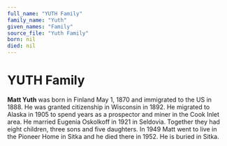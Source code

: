 ```yaml
---
full_name: "YUTH Family"
family_name: "Yuth"
given_names: "Family"
source_file: "Yuth Family"
born: nil
died: nil
---
```

# YUTH Family

**Matt Yuth** was born in Finland May 1, 1870 and immigrated to the US
in 1888. He was granted citizenship in Wisconsin in 1892. He migrated to
Alaska in 1905 to spend years as a prospector and miner in the Cook
Inlet area. He married Eugenia Oskolkoff in 1921 in Seldovia. Together
they had eight children, three sons and five daughters. In 1949 Matt
went to live in the Pioneer Home in Sitka and he died there in 1952. He
is buried in Sitka.

